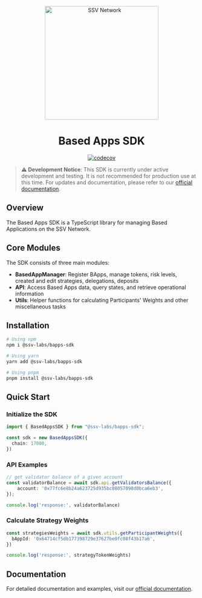 <p align="center">
  <img src="https://ssv.network/wp-content/uploads/2024/06/full_logo_white.svg" alt="SSV Network" width="300"/>
</p>

<h1 align="center">Based Apps SDK</h1>

<p align="center">
  <a href="https://codecov.io/gh/ssvlabs/ssv-sdk">
    <img src="https://codecov.io/gh/ssvlabs/ssv-sdk/graph/badge.svg?token=2j2HCF1fSb" alt="codecov"/>
  </a>
</p>

> **⚠️ Development Notice**: This SDK is currently under active development and testing. It is not recommended for production use at this time. For updates and documentation, please refer to our [official documentation](https://docs.ssv.network/based-applications/developers/BA-SDK/).

## Overview

The Based Apps SDK is a TypeScript library for managing Based Applications on the SSV Network.

## Core Modules

The SDK consists of three main modules:

- **BasedAppManager**: Register BApps, manage tokens, risk levels, created and edit strategies, delegations, deposits
- **API**: Access Based Apps data, query states, and retrieve operational information
- **Utils**: Helper functions for calculating Participants' Weights and other miscellaneous tasks

## Installation

```bash
# Using npm
npm i @ssv-labs/bapps-sdk

# Using yarn
yarn add @ssv-labs/bapps-sdk

# Using pnpm
pnpm install @ssv-labs/bapps-sdk
```

## Quick Start

### Initialize the SDK

```typescript
import { BasedAppsSDK } from "@ssv-labs/bapps-sdk";

const sdk = new BasedAppsSDK({
  chain: 17000,
})
```

### API Examples

```typescript
// get validator balance of a given account
const validatorBalance = await sdk.api.getValidatorsBalance({
    account: '0x77fc6e8b24a623725d935bc88057098d0bca6eb3',
});

console.log('response:', validatorBalance)
```

### Calculate Strategy Weights

```ts
const strategiesWeights = await sdk.utils.getParticipantWeights({
  bAppId: '0x64714cf5db177398729e37627be0fc08f43b17a6',
})

console.log('response:', strategyTokenWeights)
```

## Documentation

For detailed documentation and examples, visit our [official documentation](https://docs.ssv.network/based-applications/developers/BA-SDK/).
